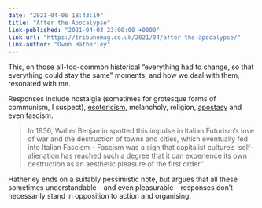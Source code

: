 ```yaml
---
date: "2021-04-06 18:43:19"
title: "After the Apocalypse"
link-published: "2021-04-03 23:00:00 +0000"
link-url: "https://tribunemag.co.uk/2021/04/after-the-apocalypse/"
link-author: "Owen Hatherley"
---
```


This, on those all-too-common historical “everything had to change, so that everything could stay the same” moments, and how we deal with them, resonated with me.

Responses include nostalgia (sometimes for grotesque forms of communism, I suspect), [esotericism](/paternoster/notes/2021-01-15-esoteric-communism), melancholy, religion, [apostasy](/paternoster/posts/belief-and-apostasy/) and even fascism.

> In 1936, Walter Benjamin spotted this impulse in Italian Futurism’s love of war and the destruction of towns and cities, which eventually fed into Italian Fascism – Fascism was a sign that capitalist culture’s ‘self-alienation has reached such a degree that it can experience its own destruction as an aesthetic pleasure of the first order.’

Hatherley ends on a suitably pessimistic note, but argues that all these sometimes understandable – and even pleasurable – responses don’t necessarily stand in opposition to action and organising.
